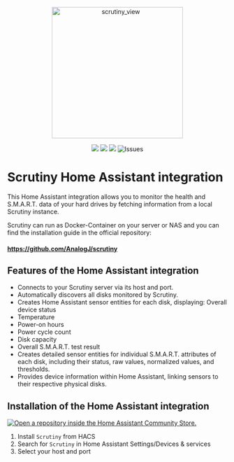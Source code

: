 <p align="center">
  <a href="https://github.com/vitals5/ha_scrutiny">
  <img width="300" alt="scrutiny_view" src="https://raw.githubusercontent.com/VitalS5/ha_scrutiny/master/brands/ha_scrutiny_banner.png">
  </a>
</p>


<p align=center>
<img src=https://img.shields.io/badge/HACS-Default-orange.svg>
<img src="https://img.shields.io/maintenance/yes/2025.svg">
<img src=https://img.shields.io/badge/version-0.3.0-blue>
<img alt="Issues" src="https://img.shields.io/github/issues/vitals5/ha_scrutiny?color=0088ff">
</p>




# Scrutiny Home Assistant integration

This Home Assistant integration allows you to monitor the health and S.M.A.R.T. data of your hard drives by fetching information from a local Scrutiny instance.

Scrutiny can run as Docker-Container on your server or NAS and you can find the installation guide in the official repository:

#### https://github.com/AnalogJ/scrutiny


## Features of the Home Assistant integration

- Connects to your Scrutiny server via its host and port.
- Automatically discovers all disks monitored by Scrutiny.
- Creates Home Assistant sensor entities for each disk, displaying:
Overall device status
- Temperature
- Power-on hours
- Power cycle count
- Disk capacity
- Overall S.M.A.R.T. test result
- Creates detailed sensor entities for individual S.M.A.R.T. attributes of each disk, including their status, raw values, normalized values, and thresholds.
- Provides device information within Home Assistant, linking sensors to their respective physical disks.




## Installation of the Home Assistant integration


[![Open a repository inside the Home Assistant Community Store.](https://my.home-assistant.io/badges/hacs_repository.svg)](https://my.home-assistant.io/redirect/hacs_repository/?owner=vitals5&repository=ha_scrutiny&category=Integration)
1. Install `Scrutiny` from HACS
2. Search for `Scrutiny` in Home Assistant Settings/Devices & services
3. Select your host and port

